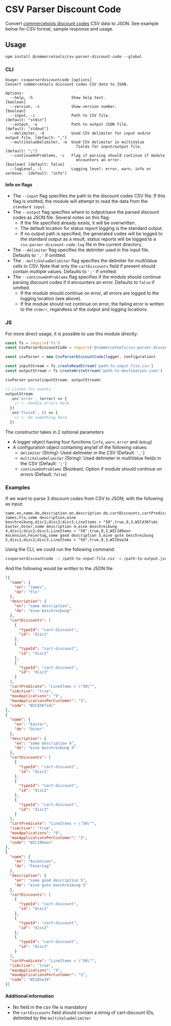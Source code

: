 # CSV Parser Discount Code

Convert [commercetools discount codes](http://dev.commercetools.com/http-api-projects-discountCodes.html) CSV data to JSON. See example below for CSV format, sample response and usage.

## Usage
`npm install @commercetools/csv-parser-discount-code --global`

### CLI
```
Usage: csvparserdiscountcode [options]
Convert commercetools discount codes CSV data to JSON.

Options:
  --help, -h                 Show help text.                                       [boolean]
  --version, -v              Show version number.                                  [boolean]
  --input, -i                Path to CSV file.                            [default: "stdin"]
  --output, -o               Path to output JSON file.                   [default: "stdout"]
  --delimiter, -d            Used CSV delimiter for input and/or output file. [default: ","]
  --multiValueDelimiter, -m  Used CSV delimiter in multiValue
                               fields for input/output file.                  [default: ";"]
  --continueOnProblems, -c   Flag if parsing should continue if module
                               encounters an error.               [boolean] [default: false]
  --logLevel, -l             Logging level: error, warn, info or verbose.  [default: "info"]
```

#### Info on flags
- The `--input` flag specifies the path to the discount codes CSV file. If this flag is omitted, the module will attempt to read the data from the `standard input`.
- The `--output` flag specifies where to output/save the parsed discount codes as JSON file. Several notes on this flag:
  - If the file specified already exists, it will be overwritten.
  - The default location for status report logging is the standard output.
  - If no output path is specified, the generated codes will be logged to the standard output as a result, status reports will be logged to a `csv-parser-discount-code.log` file in the current directory.
- The `--delimiter` flag specifies the delimiter used in the input file. Defaults to `','` if omitted.
- The `--multiValueDelimiter` flag specifies the delimiter for multiValue cells in CSV. Note that only the `cartDiscounts` field if present should contain multiple values. Defaults to `';'` if omitted.
- The `--continueOnProblems` flag specifies if the module should continue parsing discount codes if it encounters an error. Defaults to `false` if omitted.
  - If the module should continue on error, all errors are logged to the logging location (see above).
  - If the module should not continue on error, the failing error is written to the `stderr`, regardless of the output and logging locations

### JS
For more direct usage, it is possible to use this module directly:
```js
const fs = require('fs')
const CsvParserDiscountCode = require('@commercetools/csv-parser-discount-code')

const csvParser = new CsvParserDiscountCode(logger, configuration)

const inputStream = fs.createReadStream('path-to-input-file.csv')
const outputStream = fs.createWriteStream('path-to-destination.json')

csvParser.parse(inputStream, outputStream)

// Listen for events
outputStream
  .on('error', (error) => {
    // <- Handle errors here
  })
  .on('finish', () => {
    // <- Do something here
  })
```
The constructor takes in 2 optional parameters
- A logger object having four functions (`info`, `warn`, `error` and `debug`)
- A configuration object containing any/all of the following values:
  - `delimiter` (String): Used delimeter in the CSV (Default: `','`)
  - `multiValueDelimiter` (String): Used delimeter in multiValue fields in the CSV (Default: `';'`)
  - `continueOnProblems` (Boolean): Option if module should continue on errors (Default: `false`)

### Examples
If we want to parse 3 discount codes from CSV to JSON; with the following as input:
```csv
name.en,name.de,description.en,description.de,cartDiscounts,cartPredicate,isActive,maxApplications,maxApplicationsPerCustomer,code
James,Flo,some description,eine beschreibung,disc1;disc2;disc3,LineItems > "50",true,9,3,WICd36fsdc
Easter,Oster,some description 4,eine beschreibung 4,disc1;disc2;disc3,LineItems > "50",true,9,3,WIC109axn
Ascension,Feiertag,some good description 5,eine gute beschreibung 5,disc1;disc2;disc3,LineItems > "50",true,9,3,WI10sw34
```
Using the CLI, we could run the following command:
```bash
csvparserdiscountcode -i /path-to-input-file.csv -o /path-to-output.json -c true
```
And the following would be written to the JSON file
```json
[{
  "name": {
    "en": "James",
    "de": "Flo"
  },
  "description": {
    "en": "some description",
    "de": "eine beschreibung"
  },
  "cartDiscounts": [
    {
      "typeId": "cart-discount",
      "id": "disc1"
    },
    {
      "typeId": "cart-discount",
      "id": "disc2"
    },
    {
      "typeId": "cart-discount",
      "id": "disc3"
    }
  ],
  "cartPredicate": "LineItems > \"50\"",
  "isActive": "true",
  "maxApplications": "9",
  "maxApplicationsPerCustomer": "3",
  "code": "WICd36fsdc"
},
{
  "name": {
    "en": "Easter",
    "de": "Oster"
  },
  "description": {
    "en": "some description 4",
    "de": "eine beschreibung 4"
  },
  "cartDiscounts": [
    {
      "typeId": "cart-discount",
      "id": "disc1"
    },
    {
      "typeId": "cart-discount",
      "id": "disc2"
    },
    {
      "typeId": "cart-discount",
      "id": "disc3"
    }
  ],
  "cartPredicate": "LineItems > \"50\"",
  "isActive": "true",
  "maxApplications": "9",
  "maxApplicationsPerCustomer": "3",
  "code": "WIC109axn"
},
{
  "name": {
    "en": "Ascension",
    "de": "Feiertag"
  },
  "description": {
    "en": "some good description 5",
    "de": "eine gute beschreibung 5"
  },
  "cartDiscounts": [
    {
      "typeId": "cart-discount",
      "id": "disc1"
    },
    {
      "typeId": "cart-discount",
      "id": "disc2"
    },
    {
      "typeId": "cart-discount",
      "id": "disc3"
    }
  ],
  "cartPredicate": "LineItems > \"50\"",
  "isActive": "true",
  "maxApplications": "9",
  "maxApplicationsPerCustomer": "3",
  "code": "WI10sw34"
}]
```

#### Additional information
- No field in the csv file is mandatory
- the `cartDiscounts` field should contain a string of cart-discount IDs, delimited by the `multiValueDelimiter`
